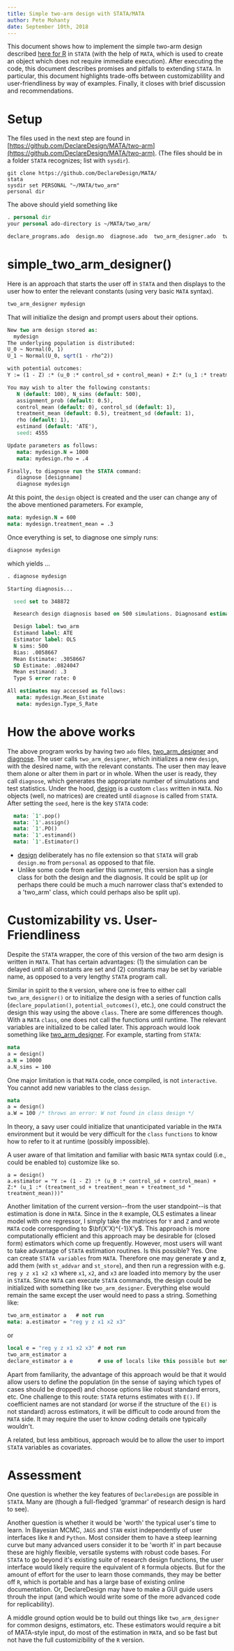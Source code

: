 ```yaml
---
title: Simple two-arm design with STATA/MATA
author: Pete Mohanty
date: September 10th, 2018
---
```


This document shows how to implement the simple two-arm design described [here for R](https://declaredesign.org/library/articles/simple_two_arm.html) in `STATA` (with the help of `MATA`, which is used to create an object which does not require immediate execution). After executing the code, this document describes promises and pitfalls to extending `STATA`. In particular, this document highlights trade-offs between customizablility and user-friendliness by way of examples. Finally, it closes with brief discussion and recommendations. 

# Setup

The files used in the next step are found in [https://github.com/DeclareDesign/MATA/two-arm](https://github.com/DeclareDesign/MATA/two-arm). 
(The files should be in a folder `STATA` recognizes; list with `sysdir`).

```
git clone https://github.com/DeclareDesign/MATA/
stata
sysdir set PERSONAL "~/MATA/two_arm"
personal dir
```
The above should yield something like
```STATA
. personal dir
your personal ado-directory is ~/MATA/two_arm/

declare_programs.ado  design.mo  diagnose.ado  two_arm_designer.ado  two_arm.md
```


# simple_two_arm_designer() 

Here is an approach that starts the user off in `STATA` and then displays to the user how to enter the relevant constants (using very basic `MATA` syntax). 

```STATA
two_arm_designer mydesign
```
That will initialize the design and prompt users about their options.
```STATA
New two arm design stored as:
  mydesign
The underlying population is distributed:
U_0 ~ Normal(0, 1)
U_1 ~ Normal(U_0, sqrt(1 - rho^2))

with potential outcomes:
Y := (1 - Z) :* (u_0 :* control_sd + control_mean) + Z:* (u_1 :* treatment_sd + treatment_mean))

You may wish to alter the following constants:
   N (default: 100), N_sims (default: 500),
   assignment_prob (default: 0.5),
   control_mean (default: 0), control_sd (default: 1),
   treatment_mean (default: 0.5), treatment_sd (default: 1),
   rho (default: 1),
   estimand (default: 'ATE'),
   seed: 4555

Update parameters as follows:
   mata: mydesign.N = 1000
   mata: mydesign.rho = .4

Finally, to diagnose run the STATA command:
   diagnose [designname]
   diagnose mydesign
```
At this point, the `design` object is created and the user can change any of the above mentioned parameters. For example,
```STATA
mata: mydesign.N = 600
mata: mydesign.treatment_mean = .3
```
Once everything is set, to diagnose one simply runs:

```STATA
diagnose mydesign
```
which yields ...

```STATA
. diagnose mydesign

Starting diagnosis...

  seed set to 348872

  Research design diagnosis based on 500 simulations. Diagnosand estimates:

  Design label: two_arm
  Estimand label: ATE
  Estimator label: OLS
  N sims: 500
  Bias: .0058667
  Mean Estimate: .3058667
  SD Estimate: .0824047
  Mean estimand: .3
  Type S error rate: 0

All estimates may accessed as follows:
   mata: mydesign.Mean_Estimate
   mata: mydesign.Type_S_Rate
```

# How the above works

The above program works by having two `ado` files, [two_arm_designer](https://github.com/DeclareDesign/MATA/blob/master/two_arm/two_arm_designer.ado) and [diagnose](https://github.com/DeclareDesign/MATA/blob/master/two_arm/diagnose.ado). The user calls `two_arm_designer`, which initializes a new `design`, with the desired name, with the relevant constants. The user then may leave them alone or alter them in part or in whole. When the user is ready, they call `diagnose`, which generates the appropriate number of simulations and test statistics. Under the hood, [design](https://github.com/DeclareDesign/MATA/blob/master/two_arm/design_mata_source) is a custom `class` written in `MATA`. No objects (well, no matrices) are created until `diagnose` is called from `STATA`. After setting the `seed`, here is the key `STATA` code:

```STATA
  mata: `1'.pop()
  mata: `1'.assign()
  mata: `1'.PO()
  mata: `1'.estimand()
  mata: `1'.Estimator()
```

- [design](https://github.com/DeclareDesign/MATA/blob/master/two_arm/design_mata_source) deliberately has no file extension so that `STATA` will grab `design.mo` from `personal` as opposed to that file. 
- Unlike some code from earlier this summer, this version has a single class for both the design and the diagnosis. It could be split up (or perhaps there could be much a much narrower class that's extended to a 'two_arm' class, which could perhaps also be split up).


# Customizability vs. User-Friendliness

Despite the `STATA` wrapper, the core of this version of the two arm design is written in `MATA`. That has certain advantages: (1) the simulation can be delayed until all constants are set and (2) constants may be set by variable name, as opposed to a very lengthy `STATA` program call. 

Similar in spirit to the `R` version, where one is free to either call `two_arm_designer()` or to initialize the design with a series of function calls (`declare_population()`, `potential_outcomes()`, etc.), one could construct the design this way using the above `class`. There are some differences though. With a `MATA` `class`, one does not call the functions until runtime. The relevant variables are initialized to be called later. This approach would look something like [two_arm_designer](https://github.com/DeclareDesign/MATA/blob/master/two_arm/two_arm_designer.ado). For example, starting from `STATA`:

```STATA
mata
a = design()
a.N = 10000
a.N_sims = 100
```
One major limitation is that `MATA` code, once compiled, is not `interactive`. You cannot add new variables to the class `design`.
```STATA
mata
a = design()
a.W = 100 /* throws an error: W not found in class design */
```
In theory, a savy user could initialize that unanticipated variable in the `MATA` environment but it would be very difficult for the `class` `functions` to know how to refer to it at runtime (possibly impossible).

A user aware of that limitation and familiar with basic `MATA` syntax could (i.e., could be enabled to) customize like so.

```MATA
a = design()
a.estimator = "Y := (1 - Z) :* (u_0 :* control_sd + control_mean) + Z:* (u_1 :* (treatment_sd + treatment_mean + treatment_sd * treatment_mean)))"

```

Another limitation of the current version--from the user standpoint--is that estimation is done in `MATA`. Since in the `R` example, OLS estimates a linear model with one regressor, I simply take the matrices for `Y` and `Z` and wrote `MATA` code corresponding to $\bf(X'X)^{-1}X'y$. This approach is more computationally efficient and this approach may be desirable for (closed form) estimators which come up frequently. However, most users will want to take advantage of `STATA` estimation routines. Is this possible? Yes. One can create `STATA variables` from `MATA`. Therefore one may generate **y** and **z**, add them (with `st_addvar` and `st_store`), and then run a regression with e.g. `reg y z x1 x2 x3` where `x1`, `x2`, and `x3` are loaded into memory by the user in `STATA`. Since `MATA` can execute `STATA` commands, the design could be initialized with something like `two_arm_designer`. Everything else would remain the same except the user would need to pass a string. Something like:
```STATA
two_arm_estimator a   # not run
mata: a.estimator = "reg y z x1 x2 x3"
```
or
```STATA
local e = "reg y z x1 x2 x3" # not run
two_arm_estimator a
declare_estimator a e        # use of locals like this possible but not recommended by MATA conventional wisdom
```
Apart from familiarity, the advantage of this approach would be that it would allow users to define the population (in the sense of saying which types of cases should be dropped) and choose options like robust standard errors, etc. One challenge to this route: `STATA` returns estimates with `E()`. If coefficient names are not standard (or worse if the structure of the `E()` is not standard) across estimators, it will be difficult to code around from the `MATA` side. It may require the user to know coding details one typically wouldn't.

A related, but less ambitious, approach would be to allow the user to import `STATA` variables as covariates. 


# Assessment

One question is whether the key features of `DeclareDesign` are possible in `STATA`. Many are (though a full-fledged 'grammar' of research design is hard to see). 

Another question is whether it would be 'worth' the typical user's time to learn. In Bayesian MCMC, `JAGS` and `STAN` exist independently of user interfaces like `R` and `Python`. Most consider them to have a steep learning curve but many advanced users consider it to be 'worth it' in part because these are highly flexible, versatile systems with robust code bases. For `STATA` to go beyond it's existing suite of research design functions, the user interface would likely require the equivalent of `R` formula objects. But for the amount of effort for the user to learn those commands, they may be better off `R`, which is portable and has a large base of existing online documentation. Or, DeclareDesign may have to make a GUI guide users throuh the input (and which would write some of the more advanced code for replicability).

A middle ground option would be to build out things like `two_arm_designer` for common designs, estimators, etc. These estimators would require a bit of MATA-style input, do most of the estimation in `MATA`, and so be fast but not have the full customizibility of the `R` version.